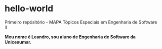 # hello-world
Primeiro repósitório - MAPA Tópicos Especiais em Engenharia de Software II

**Meu nome é Leandro, sou aluno de Engenharia de Software da Unicesumar.**
